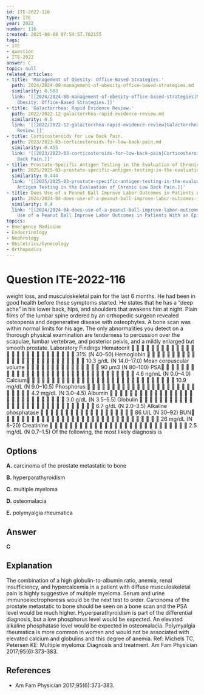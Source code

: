```yaml
---
id: ITE-2022-116
type: ITE
year: 2022
number: 116
created: 2025-08-08 07:54:57.702155
tags:
- ITE
- question
- ITE-2022
answer: C
topic: null
related_articles:
- title: 'Management of Obesity: Office-Based Strategies.'
  path: 2024/2024-08-management-of-obesity-office-based-strategies.md
  similarity: 0.583
  link: '[[2024/2024-08-management-of-obesity-office-based-strategies|Management of
    Obesity: Office-Based Strategies.]]'
- title: 'Galactorrhea: Rapid Evidence Review.'
  path: 2022/2022-12-galactorrhea-rapid-evidence-review.md
  similarity: 0.5
  link: '[[2022/2022-12-galactorrhea-rapid-evidence-review|Galactorrhea: Rapid Evidence
    Review.]]'
- title: Corticosteroids for Low Back Pain.
  path: 2023/2023-03-corticosteroids-for-low-back-pain.md
  similarity: 0.455
  link: '[[2023/2023-03-corticosteroids-for-low-back-pain|Corticosteroids for Low
    Back Pain.]]'
- title: Prostate-Specific Antigen Testing in the Evaluation of Chronic Low Back Pain.
  path: 2025/2025-03-prostate-specific-antigen-testing-in-the-evaluation-of-chron.md
  similarity: 0.444
  link: '[[2025/2025-03-prostate-specific-antigen-testing-in-the-evaluation-of-chron|Prostate-Specific
    Antigen Testing in the Evaluation of Chronic Low Back Pain.]]'
- title: Does Use of a Peanut Ball Improve Labor Outcomes in Patients With an Epidural?
  path: 2024/2024-04-does-use-of-a-peanut-ball-improve-labor-outcomes-in-patients.md
  similarity: 0.4
  link: '[[2024/2024-04-does-use-of-a-peanut-ball-improve-labor-outcomes-in-patients|Does
    Use of a Peanut Ball Improve Labor Outcomes in Patients With an Epidural?]]'
topics:
- Emergency Medicine
- Endocrinology
- Nephrology
- Obstetrics/Gynecology
- Orthopedics
---
```


# Question ITE-2022-116

weight loss, and musculoskeletal pain for the last 6 months. He had been in good health before these symptoms started. He states that he has a “deep ache” in his lower back, hips, and shoulders that awakens him at night. Plain films of the lumbar spine ordered by an orthopedic surgeon revealed osteopenia and degenerative disease with osteophytes. A bone scan was within normal limits for his age. The only abnormalities you detect on a thorough physical examination are tenderness to percussion over the scapulae, lumbar vertebrae, and posterior pelvis, and a mildly enlarged but smooth prostate. Laboratory Findings Hematocrit                            31% (N 40–50) Hemoglobin                           10.3 g/dL (N 14.0–17.0) Mean corpuscular volume                90 μm3 (N 80–100) PSA                                 4.6 ng/mL (N 0.0–4.0) Calcium                              10.9 mg/dL (N 9.0–10.5) Phosphorus                            4.2 mg/dL (N 3.0–4.5) Albumin                              3.0 g/dL (N 3.5–5.5) Globulin                              6.7 g/dL (N 2.0–3.5) Alkaline phosphatase                    86 U/L (N 30–92) BUN                                26 mg/dL (N 8–20) Creatinine                             2.5 mg/dL (N 0.7–1.5) Of the following, the most likely diagnosis is

## Options

**A.** carcinoma of the prostate metastatic to bone

**B.** hyperparathyroidism

**C.** multiple myeloma

**D.** osteomalacia

**E.** polymyalgia rheumatica

## Answer

**C**

## Explanation

The combination of a high globulin-to-albumin ratio, anemia, renal insufficiency, and hypercalcemia in
a patient with diffuse musculoskeletal pain is highly suggestive of multiple myeloma. Serum and urine
immunoelectrophoresis would be the next test to order. Carcinoma of the prostate metastatic to bone should
be seen on a bone scan and the PSA level would be much higher. Hyperparathyroidism is part of the
differential diagnosis, but a low phosphorus level would be expected. An elevated alkaline phosphatase
level would be expected in osteomalacia. Polymyalgia rheumatica is more common in women and would
not be associated with elevated calcium and globulins and this degree of anemia.
Ref: Michels TC, Petersen KE: Multiple myeloma: Diagnosis and treatment. Am Fam Physician  2017;95(6):373-383.

## References

- Am Fam Physician  2017;95(6):373-383.
